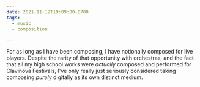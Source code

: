 ```yaml
---
date: 2021-11-12T19:09:00-0700
tags:
  - music
  - composition

---
```


For as long as I have been composing, I have notionally composed for live players. Despite the rarity of that opportunity with orchestras, and the fact that all my high school works were *actually* composed and performed for Clavinova Festivals, I've only really just seriously considered taking composing *purely* digitally as its own distinct medium.